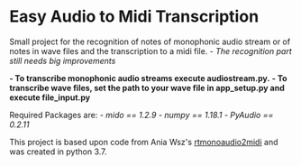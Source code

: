 # Easy Audio to Midi Transcription

Small project for the recognition of notes of monophonic audio stream or of notes in wave files and the transcription to a midi file.
*- The recognition part still needs big improvements*

**- To transcribe monophonic audio streams execute audiostream.py.**
**- To transcribe wave files, set the path to your wave file in app_setup.py and execute file_input.py**


Required Packages are: 
*-	mido == 1.2.9*
*-	numpy == 1.18.1*
*-	PyAudio == 0.2.11*


This project is based upon code from Ania Wsz's [rtmonoaudio2midi] 
and was created in python 3.7.

[rtmonoaudio2midi]: <https://github.com/aniawsz/rtmonoaudio2midi>
   